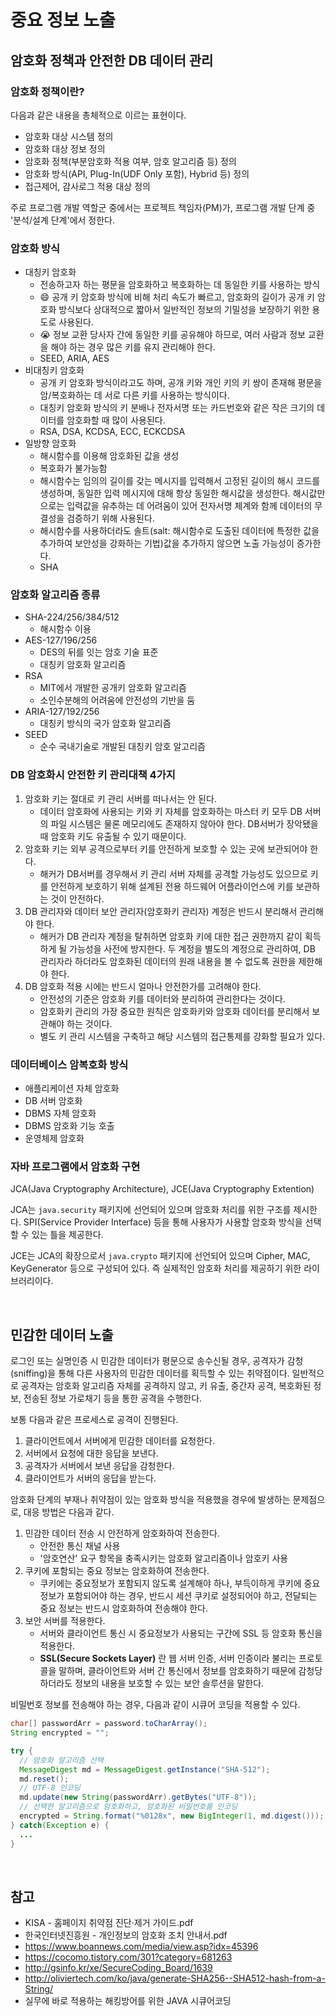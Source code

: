 # 중요 정보 노출
## 암호화 정책과 안전한 DB 데이터 관리
### 암호화 정책이란?
다음과 같은 내용을 총체적으로 이르는 표현이다.

- 암호화 대상 시스템 정의
- 암호화 대상 정보 정의
- 암호화 정책(부분암호화 적용 여부, 암호 알고리즘 등) 정의
- 암호화 방식(API, Plug-In(UDF Only 포함), Hybrid 등) 정의
- 접근제어, 감사로그 적용 대상 정의

주로 프로그램 개발 역할군 중에서는 프로젝트 책임자(PM)가, 프로그램 개발 단계 중 '분석/설계 단계'에서 정한다.

### 암호화 방식
- 대칭키 암호화
   - 전송하고자 하는 평문을 암호화하고 복호화하는 데 동일한 키를 사용하는 방식
   - 😄 공개 키 암호화 방식에 비해 처리 속도가 빠르고, 암호화의 길이가 공개 키 암호화 방식보다 상대적으로 짧아서 일반적인 정보의 기밀성을 보장하기 위한 용도로 사용된다.
   - 😭 정보 교환 당사자 간에 동일한 키를 공유해야 하므로, 여러 사람과 정보 교환을 해야 하는 경우 많은 키를 유지 관리해야 한다.
   - SEED, ARIA, AES
- 비대칭키 암호화
   - 공개 키 암호화 방식이라고도 하며, 공개 키와 개인 키의 키 쌍이 존재해 평문을 암/복호화하는 데 서로 다른 키를 사용하는 방식이다.
   - 대칭키 암호화 방식의 키 분배나 전자서명 또는 카드번호와 같은 작은 크기의 데이터를 암호화할 때 많이 사용된다.
   - RSA, DSA, KCDSA, ECC, ECKCDSA
- 일방향 암호화
   - 해시함수를 이용해 암호화된 값을 생성
   - 복호화가 불가능함
   - 해시함수는 임의의 길이를 갖는 메시지를 입력해서 고정된 길이의 해시 코드를 생성하며, 동일한 입력 메시지에 대해 항상 동일한 해시값을 생성한다. 해시값만으로는 입력값을 유추하는 데 어려움이 있어 전자서명 체계와 함께 데이터의 무결성을 검증하기 위해 사용된다.
   - 해시함수를 사용하더라도 솔트(salt: 해시함수로 도출된 데이터에 특정한 값을 추가하여 보안성을 강화하는 기법)값을 추가하지 않으면 노출 가능성이 증가한다.
   - SHA

### 암호화 알고리즘 종류
- SHA-224/256/384/512
   - 해시함수 이용
- AES-127/196/256
   - DES의 뒤를 잇는 암호 기술 표준
   - 대칭키 암호화 알고리즘
- RSA
   - MIT에서 개발한 공개키 암호화 알고리즘
   - 소인수분해의 어려움에 안전성의 기반을 둠
- ARIA-127/192/256
   - 대칭키 방식의 국가 암호화 알고리즘
- SEED
   - 순수 국내기술로 개발된 대칭키 암호 알고리즘

### DB 암호화시 안전한 키 관리대책 4가지
1. 암호화 키는 절대로 키 관리 서버를 떠나서는 안 된다.
   - 데이터 암호화에 사용되는 키와 키 자체를 암호화하는 마스터 키 모두 DB 서버의 파일 시스템은 물론 메모리에도 존재하지 않아야 한다. DB서버가 장악됐을 때 암호화 키도 유출될 수 있기 때문이다.
2. 암호화 키는 외부 공격으로부터 키를 안전하게 보호할 수 있는 곳에 보관되어야 한다.
   - 해커가 DB서버를 경우해서 키 관리 서버 자체를 공격할 가능성도 있으므로 키를 안전하게 보호하기 위해 설계된 전용 하드웨어 어플라이언스에 키를 보관하는 것이 안전하다.
3. DB 관리자와 데이터 보안 관리자(암호화키 관리자) 계정은 반드시 분리해서 관리해야 한다.
   - 해커가 DB 관리자 계정을 탈취하면 암호화 키에 대한 접근 권한까지 같이 획득하게 될 가능성을 사전에 방지한다. 두 계정을 별도의 계정으로 관리하여, DB 관리자라 하더라도 암호화된 데이터의 원래 내용을 볼 수 없도록 권한을 제한해야 한다.
4. DB 암호화 적용 시에는 반드시 얼마나 안전한가를 고려해야 한다.
   - 안전성의 기준은 암호화 키를 데이터와 분리하여 관리한다는 것이다.
   - 암호화키 관리의 가장 중요한 원칙은 암호화키와 암호화 데이터를 분리해서 보관해야 하는 것이다.
   - 별도 키 관리 시스템을 구축하고 해당 시스템의 접근통제를 강화할 필요가 있다.

### 데이터베이스 암복호화 방식
- 애플리케이션 자체 암호화
- DB 서버 암호화
- DBMS 자체 암호화
- DBMS 암호화 기능 호출
- 운영체제 암호화

### 자바 프로그램에서 암호화 구현
JCA(Java Cryptography Architecture), JCE(Java Cryptography Extention)

JCA는 `java.security` 패키지에 선언되어 있으며 암호화 처리를 위한 구조를 제시한다. SPI(Service Provider Interface) 등을 통해 사용자가 사용할 암호화 방식을 선택할 수 있는 틀을 제공한다.

JCE는 JCA의 확장으로서 `java.crypto` 패키지에 선언되어 있으며 Cipher, MAC, KeyGenerator 등으로 구성되어 있다. 즉 실제적인 암호화 처리를 제공하기 위한 라이브러리이다.

<br>

## 민감한 데이터 노출
로그인 또는 실명인증 시 민감한 데이터가 평문으로 송수신될 경우, 공격자가 감청(sniffing)을 통해 다른 사용자의 민감한 데이터를 획득할 수 있는 취약점이다. 일반적으로 공격자는 암호화 알고리즘 자체를 공격하지 않고, 키 유출, 중간자 공격, 복호화된 정보, 전송된 정보 가로채기 등을 통한 공격을 수행한다.

보통 다음과 같은 프로세스로 공격이 진행된다.

1. 클라이언트에서 서버에게 민감한 데이터를 요청한다.
2. 서버에서 요청에 대한 응답을 보낸다.
3. 공격자가 서버에서 보낸 응답을 감청한다.
4. 클라이언트가 서버의 응답을 받는다.

암호화 단계의 부재나 취약점이 있는 암호화 방식을 적용했을 경우에 발생하는 문제점으로, 대응 방법은 다음과 같다.

1. 민감한 데이터 전송 시 안전하게 암호화하여 전송한다.
   - 안전한 통신 채널 사용
   - '암호연산' 요구 항목을 충족시키는 암호화 알고리즘이나 암호키 사용
2. 쿠키에 포함되는 중요 정보는 암호화하여 전송한다.
   - 쿠키에는 중요정보가 포함되지 않도록 설계해야 하나, 부득이하게 쿠키에 중요정보가 포함되어야 하는 경우, 반드시 세션 쿠키로 설정되어야 하고, 전달되는 중요 정보는 반드시 암호화하여 전송해야 한다.
3. 보안 서버를 적용한다.
   - 서버와 클라이언트 통신 시 중요정보가 사용되는 구간에 SSL 등 암호화 통신을 적용한다.
   - **SSL(Secure Sockets Layer)** 란 웹 서버 인증, 서버 인증이라 불리는 프로토콜을 말하며, 클라이언트와 서버 간 통신에서 정보를 암호화하기 때문에 감청당하더라도 정보의 내용을 보호할 수 있는 보안 솔루션을 말한다.

비밀번호 정보를 전송해야 하는 경우, 다음과 같이 시큐어 코딩을 적용할 수 있다.

```java
char[] passwordArr = password.toCharArray();
String encrypted = "";

try {
  // 암호화 알고리즘 선택
  MessageDigest md = MessageDigest.getInstance("SHA-512");
  md.reset();
  // UTF-8 인코딩
  md.update(new String(passwordArr).getBytes("UTF-8"));
  // 선택한 알고리즘으로 암호화하고, 암호화된 비밀번호를 인코딩
  encrypted = String.format("%0128x", new BigInteger(1, md.digest()));
} catch(Exception e) {
  ...
}
```

<br>

## 참고
- KISA - 홈페이지 취약점 진단·제거 가이드.pdf
- 한국인터넷진흥원 - 개인정보의 암호화 조치 안내서.pdf
- <https://www.boannews.com/media/view.asp?idx=45396>
- <https://cocomo.tistory.com/301?category=681263>
- <http://gsinfo.kr/xe/SecureCoding_Board/1639>
- <http://oliviertech.com/ko/java/generate-SHA256--SHA512-hash-from-a-String/>
- 실무에 바로 적용하는 해킹방어를 위한 JAVA 시큐어코딩
